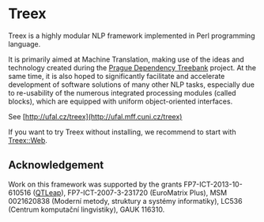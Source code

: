 # Treex

Treex is a highly modular NLP framework implemented in Perl programming language.

It is primarily aimed at Machine Translation, making use of the ideas and technology
created during the [Prague Dependency Treebank](http://ufal.mff.cuni.cz/pdt2.0/) project.
At the same time, it is also hoped to significantly facilitate and accelerate development
of software solutions of many other NLP tasks, especially due to re-usability of the numerous
integrated processing modules (called blocks), which are equipped with uniform object-oriented interfaces.

See [http://ufal.cz/treex](http://ufal.mff.cuni.cz/treex)

If you want to try Treex without installing, we recommend to start with [Treex::Web](https://lindat.mff.cuni.cz/services/treex-web/).

## Acknowledgement
Work on this framework was supported by the grants FP7-ICT-2013-10-610516 ([QTLeap](http://qtleap.eu/)), FP7-ICT-2007-3-231720 (EuroMatrix Plus), MSM 0021620838 (Moderní metody, struktury a systémy informatiky), LC536 (Centrum komputační lingvistiky), GAUK 116310.

